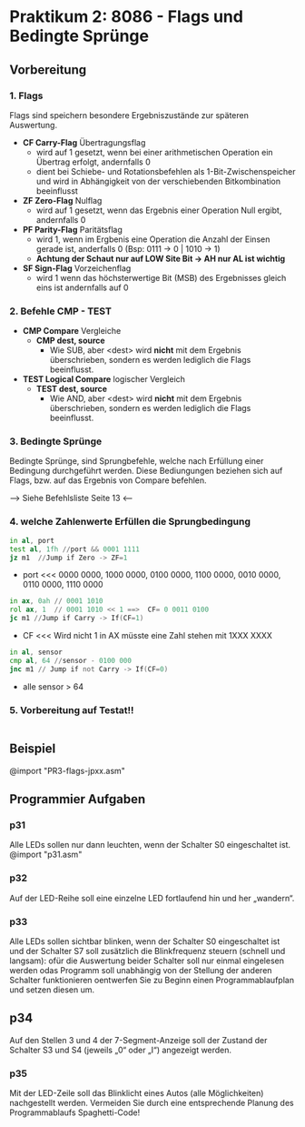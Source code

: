 
# Praktikum 2: 8086 - Flags und Bedingte Sprünge

## Vorbereitung 

### 1. Flags
Flags sind speichern besondere Ergebniszustände zur späteren Auswertung.

* __CF Carry-Flag__ Übertragungsflag
  * wird auf 1 gesetzt, wenn bei einer arithmetischen Operation ein Übertrag erfolgt, andernfalls 0
  * dient bei Schiebe- und Rotationsbefehlen als 1-Bit-Zwischenspeicher und wird in Abhängigkeit von der verschiebenden Bitkombination beeinflusst
* __ZF Zero-Flag__ Nulflag
  * wird auf 1 gesetzt, wenn das Ergebnis einer Operation Null ergibt, andernfalls 0
* __PF Parity-Flag__ Paritätsflag
  * wird 1, wenn im Ergbenis eine Operation die Anzahl der Einsen gerade ist, anderfalls 0 (Bsp: 0111 -> 0 | 1010 -> 1) 
  * __Achtung der Schaut nur auf LOW Site Bit -> AH nur AL ist wichtig__
* __SF Sign-Flag__ Vorzeichenflag
  * wird 1 wenn das höchsterwertige Bit (MSB) des Ergebnisses gleich eins ist andernfalls auf 0

### 2. Befehle CMP - TEST

* __CMP Compare__ Vergleiche 
  * __CMP dest, source__
    * Wie SUB, aber \<dest> wird __nicht__ mit dem Ergebnis überschrieben, sondern es werden lediglich die Flags beeinflusst.
* __TEST Logical Compare__ logischer Vergleich 
  * __TEST dest, source__
    * Wie AND, aber \<dest> wird __nicht__ mit dem Ergebnis überschrieben, sondern es werden lediglich die Flags beeinflusst.

### 3. Bedingte Sprünge 

Bedingte Sprünge, sind Sprungbefehle, welche nach Erfüllung einer Bedingung durchgeführt werden. Diese Bediungungen beziehen sich auf Flags, bzw. auf das Ergebnis von Compare befehlen.

--> Siehe Befehlsliste Seite 13 <--

### 4. welche Zahlenwerte Erfüllen die Sprungbedingung

```asm 
in al, port  
test al, 1fh //port && 0001 1111
jz m1  //Jump if Zero -> ZF=1
```
* port <<< 0000 0000, 1000 0000, 0100 0000, 1100 0000, 0010 0000, 0110 0000, 1110 0000

```asm
in ax, 0ah // 0001 1010
rol ax, 1  // 0001 1010 << 1 ==>  CF= 0 0011 0100
jc m1 //Jump if Carry -> If(CF=1)
```
* CF <<< Wird nicht 1 in AX müsste eine Zahl stehen mit 1XXX XXXX

```asm
in al, sensor 
cmp al, 64 //sensor - 0100 000
jnc m1 // Jump if not Carry -> If(CF=0)
```
* alle sensor > 64 

### 5. Vorbereitung auf Testat!! 

```asm

```

## Beispiel

@import "PR3-flags-jpxx.asm"

## Programmier Aufgaben 

### p31
Alle LEDs sollen nur dann leuchten, wenn der Schalter S0 eingeschaltet ist.
@import "p31.asm"

### p32
Auf der LED-Reihe soll eine einzelne LED fortlaufend hin und her „wandern“.
### p33
Alle LEDs sollen sichtbar blinken, wenn der Schalter S0 eingeschaltet ist und der 
Schalter S7 soll zusätzlich die Blinkfrequenz steuern (schnell und langsam):
ofür die Auswertung beider Schalter soll nur einmal eingelesen werden
odas Programm soll unabhängig von der Stellung der anderen Schalter funktionieren
oentwerfen Sie zu Beginn einen Programmablaufplan und setzen diesen um.
## p34
Auf den Stellen 3 und 4 der 7-Segment-Anzeige soll der Zustand der Schalter S3 und 
S4 (jeweils „0“ oder „I“) angezeigt werden.
### p35
Mit der LED-Zeile soll das Blinklicht eines Autos (alle Möglichkeiten) nachgestellt 
werden. Vermeiden Sie durch eine entsprechende Planung des Programmablaufs 
Spaghetti-Code!
